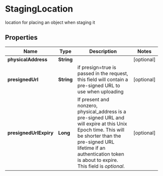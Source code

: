 

# StagingLocation

location for placing an object when staging it

## Properties

Name | Type | Description | Notes
------------ | ------------- | ------------- | -------------
**physicalAddress** | **String** |  |  [optional]
**presignedUrl** | **String** | if presign&#x3D;true is passed in the request, this field will contain a pre-signed URL to use when uploading |  [optional]
**presignedUrlExpiry** | **Long** | If present and nonzero, physical_address is a pre-signed URL and will expire at this Unix Epoch time.  This will be shorter than the pre-signed URL lifetime if an authentication token is about to expire.  This field is *optional*.  |  [optional]




